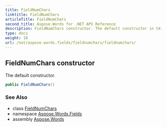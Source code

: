 ```yaml
---
title: FieldNumChars
linktitle: FieldNumChars
articleTitle: FieldNumChars
second_title: Aspose.Words for .NET API Reference
description: FieldNumChars constructor. The default constructor in C#.
type: docs
weight: 10
url: /net/aspose.words.fields/fieldnumchars/fieldnumchars/
---
```

## FieldNumChars constructor

The default constructor.

```csharp
public FieldNumChars()
```

### See Also

* class [FieldNumChars](../)
* namespace [Aspose.Words.Fields](../../fieldnumchars/)
* assembly [Aspose.Words](../../../)
